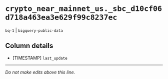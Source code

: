 # `crypto_near_mainnet_us._sbc_d10cf06d718a463ea3e629f99c8237ec`
`bq-1` | `bigquery-public-data`

## Column details
* [TIMESTAMP] `last_update`

-------------------------------------------------------------------------------
*Do not make edits above this line.*
